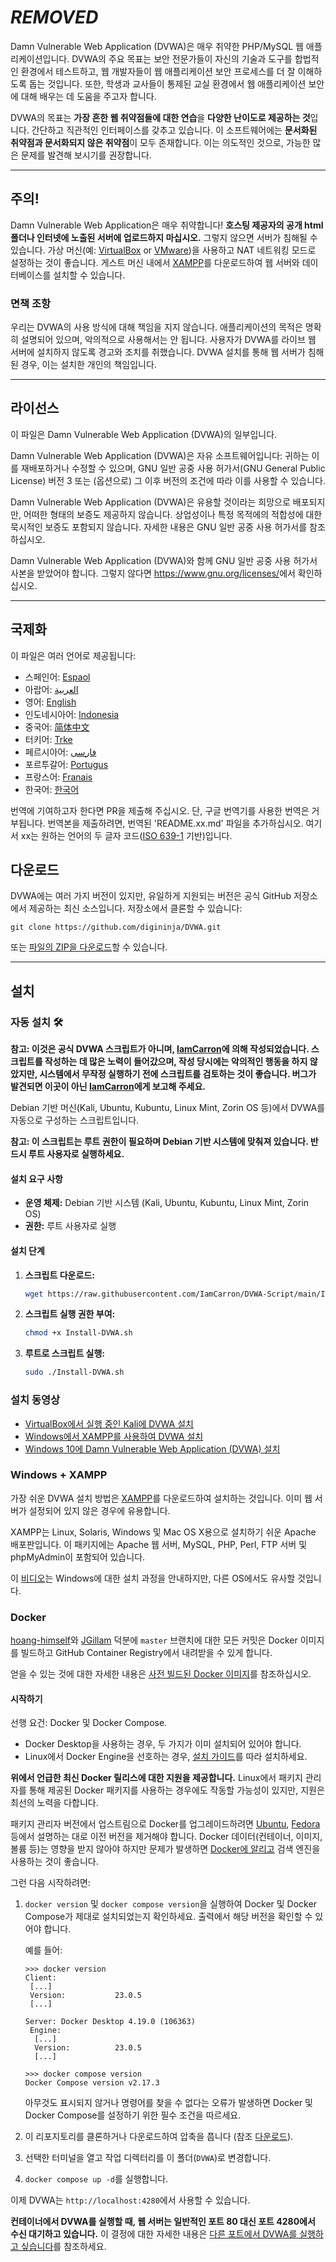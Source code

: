 # ***REMOVED***

Damn Vulnerable Web Application (DVWA)은 매우 취약한 PHP/MySQL 웹 애플리케이션입니다. DVWA의 주요 목표는 보안 전문가들이 자신의 기술과 도구를 합법적인 환경에서 테스트하고, 웹 개발자들이 웹 애플리케이션 보안 프로세스를 더 잘 이해하도록 돕는 것입니다. 또한, 학생과 교사들이 통제된 교실 환경에서 웹 애플리케이션 보안에 대해 배우는 데 도움을 주고자 합니다.

DVWA의 목표는 **가장 흔한 웹 취약점들에 대한 연습**을 **다양한 난이도로 제공하는 것**입니다. 간단하고 직관적인 인터페이스를 갖추고 있습니다. 이 소프트웨어에는 **문서화된 취약점과 문서화되지 않은 취약점**이 모두 존재합니다. 이는 의도적인 것으로, 가능한 많은 문제를 발견해 보시기를 권장합니다.
- - -

## 주의!

Damn Vulnerable Web Application은 매우 취약합니다! **호스팅 제공자의 공개 html 폴더나 인터넷에 노출된 서버에 업로드하지 마십시오.** 그렇지 않으면 서버가 침해될 수 있습니다. 가상 머신(예: [VirtualBox](https://www.virtualbox.org/) or [VMware](https://www.vmware.com/))을 사용하고 NAT 네트워킹 모드로 설정하는 것이 좋습니다. 게스트 머신 내에서 [XAMPP](https://www.apachefriends.org/)를 다운로드하여 웹 서버와 데이터베이스를 설치할 수 있습니다.

### 면책 조항

우리는 DVWA의 사용 방식에 대해 책임을 지지 않습니다. 애플리케이션의 목적은 명확히 설명되어 있으며, 악의적으로 사용해서는 안 됩니다. 사용자가 DVWA를 라이브 웹 서버에 설치하지 않도록 경고와 조치를 취했습니다. DVWA 설치를 통해 웹 서버가 침해된 경우, 이는 설치한 개인의 책임입니다.

- - -

## 라이선스

이 파일은 Damn Vulnerable Web Application (DVWA)의 일부입니다.

Damn Vulnerable Web Application (DVWA)은 자유 소프트웨어입니다: 귀하는 이를 재배포하거나 수정할 수 있으며, GNU 일반 공중 사용 허가서(GNU General Public License) 버전 3 또는 (옵션으로) 그 이후 버전의 조건에 따라 이를 사용할 수 있습니다.

Damn Vulnerable Web Application (DVWA)은 유용할 것이라는 희망으로 배포되지만, 어떠한 형태의 보증도 제공하지 않습니다. 상업성이나 특정 목적에의 적합성에 대한 묵시적인 보증도 포함되지 않습니다. 자세한 내용은 GNU 일반 공중 사용 허가서를 참조하십시오.

Damn Vulnerable Web Application (DVWA)와 함께 GNU 일반 공중 사용 허가서 사본을 받았어야 합니다. 그렇지 않다면 <https://www.gnu.org/licenses/>에서 확인하십시오.

- - -

## 국제화
이 파일은 여러 언어로 제공됩니다:
- 스페인어: [Espaol](README.es.md)
- 아랍어: [العربية](README.ar.md)
- 영어: [English](README.md)
- 인도네시아어: [Indonesia](README.id.md)
- 중국어: [简体中文](README.zh.md)
- 터키어: [Trke](README.tr.md)
- 페르시아어: [فارسی](README.fa.md)
- 포르투갈어: [Portugus](README.pt.md)
- 프랑스어: [Franais](README.fr.md)
- 한국어: [한국어](README.ko.md)

번역에 기여하고자 한다면 PR을 제출해 주십시오. 단, 구글 번역기를 사용한 번역은 거부됩니다. 번역본을 제출하려면, 번역된 'README.xx.md' 파일을 추가하십시오. 여기서 xx는 원하는 언어의 두 글자 코드([ISO 639-1](https://en.wikipedia.org/wiki/List_of_ISO_639-1_codes) 기반)입니다.

## 다운로드

DVWA에는 여러 가지 버전이 있지만, 유일하게 지원되는 버전은 공식 GitHub 저장소에서 제공하는 최신 소스입니다. 저장소에서 클론할 수 있습니다:

```
git clone https://github.com/digininja/DVWA.git
```

또는 [파일의 ZIP을 다운로드](https://github.com/digininja/DVWA/archive/master.zip)할 수 있습니다.

- - -

## 설치

### 자동 설치 🛠️

**참고: 이것은 공식 DVWA 스크립트가 아니며, [IamCarron](https://github.com/iamCarron/)에 의해 작성되었습니다. 스크립트를 작성하는 데 많은 노력이 들어갔으며, 작성 당시에는 악의적인 행동을 하지 않았지만, 시스템에서 무작정 실행하기 전에 스크립트를 검토하는 것이 좋습니다. 버그가 발견되면 이곳이 아닌 [IamCarron](https://github.com/iamCarron/)에게 보고해 주세요.**

Debian 기반 머신(Kali, Ubuntu, Kubuntu, Linux Mint, Zorin OS 등)에서 DVWA를 자동으로 구성하는 스크립트입니다.

**참고: 이 스크립트는 루트 권한이 필요하며 Debian 기반 시스템에 맞춰져 있습니다. 반드시 루트 사용자로 실행하세요.**

#### 설치 요구 사항

- **운영 체제:** Debian 기반 시스템 (Kali, Ubuntu, Kubuntu, Linux Mint, Zorin OS)
- **권한:** 루트 사용자로 실행

#### 설치 단계

1. **스크립트 다운로드:**
   ```bash
   wget https://raw.githubusercontent.com/IamCarron/DVWA-Script/main/Install-DVWA.sh
   ```

2. **스크립트 실행 권한 부여:**
   ```bash
   chmod +x Install-DVWA.sh
   ```

3. **루트로 스크립트 실행:**
   ```bash
   sudo ./Install-DVWA.sh
   ```

### 설치 동영상

- [VirtualBox에서 실행 중인 Kali에 DVWA 설치](https://www.youtube.com/watch?v=WkyDxNJkgQ4)
- [Windows에서 XAMPP를 사용하여 DVWA 설치](https://youtu.be/Yzksa_WjnY0)
- [Windows 10에 Damn Vulnerable Web Application (DVWA) 설치](https://www.youtube.com/watch?v=cak2lQvBRAo)

### Windows + XAMPP

가장 쉬운 DVWA 설치 방법은 [XAMPP](https://www.apachefriends.org/)를 다운로드하여 설치하는 것입니다. 이미 웹 서버가 설정되어 있지 않은 경우에 유용합니다.

XAMPP는 Linux, Solaris, Windows 및 Mac OS X용으로 설치하기 쉬운 Apache 배포판입니다. 이 패키지에는 Apache 웹 서버, MySQL, PHP, Perl, FTP 서버 및 phpMyAdmin이 포함되어 있습니다.

이 [비디오](https://youtu.be/Yzksa_WjnY0)는 Windows에 대한 설치 과정을 안내하지만, 다른 OS에서도 유사할 것입니다.

### Docker

[hoang-himself](https://github.com/hoang-himself)와 [JGillam](https://github.com/JGillam) 덕분에 `master` 브랜치에 대한 모든 커밋은 Docker 이미지를 빌드하고 GitHub Container Registry에서 내려받을 수 있게 합니다.

얻을 수 있는 것에 대한 자세한 내용은 [사전 빌드된 Docker 이미지](https://github.com/digininja/DVWA/pkgs/container/dvwa)를 참조하십시오.

#### 시작하기

선행 요건: Docker 및 Docker Compose.

- Docker Desktop을 사용하는 경우, 두 가지가 이미 설치되어 있어야 합니다.
- Linux에서 Docker Engine을 선호하는 경우, [설치 가이드](https://docs.docker.com/engine/install/#server)를 따라 설치하세요.

**위에서 언급한 최신 Docker 릴리스에 대한 지원을 제공합니다.**
Linux에서 패키지 관리자를 통해 제공된 Docker 패키지를 사용하는 경우에도 작동할 가능성이 있지만, 지원은 최선의 노력을 다합니다.

패키지 관리자 버전에서 업스트림으로 Docker를 업그레이드하려면 [Ubuntu](https://docs.docker.com/engine/install/ubuntu/#uninstall-old-versions), [Fedora](https://docs.docker.com/engine/install/fedora/#uninstall-old-versions) 등에서 설명하는 대로 이전 버전을 제거해야 합니다.
Docker 데이터(컨테이너, 이미지, 볼륨 등)는 영향을 받지 않아야 하지만 문제가 발생하면 [Docker에 알리고](https://www.docker.com/support) 검색 엔진을 사용하는 것이 좋습니다.

그런 다음 시작하려면:

1. `docker version` 및 `docker compose version`을 실행하여 Docker 및 Docker Compose가 제대로 설치되었는지 확인하세요. 출력에서 해당 버전을 확인할 수 있어야 합니다.

    예를 들어:

    ```text
    >>> docker version
    Client:
     [...]
     Version:           23.0.5
     [...]

    Server: Docker Desktop 4.19.0 (106363)
     Engine:
      [...]
      Version:          23.0.5
      [...]

    >>> docker compose version
    Docker Compose version v2.17.3
    ```

    아무것도 표시되지 않거나 명령어를 찾을 수 없다는 오류가 발생하면 Docker 및 Docker Compose를 설정하기 위한 필수 조건을 따르세요.

2. 이 리포지토리를 클론하거나 다운로드하여 압축을 풉니다 (참조 [다운로드](#download)).
3. 선택한 터미널을 열고 작업 디렉터리를 이 폴더(`DVWA`)로 변경합니다.
4. `docker compose up -d`를 실행합니다.

이제 DVWA는 `http://localhost:4280`에서 사용할 수 있습니다.

**컨테이너에서 DVWA를 실행할 때, 웹 서버는 일반적인 포트 80 대신 포트 4280에서 수신 대기하고 있습니다.**
이 결정에 대한 자세한 내용은 [다른 포트에서 DVWA를 실행하고 싶습니다](#i-want-to-run-dvwa-on-a-different-port)를 참조하세요.